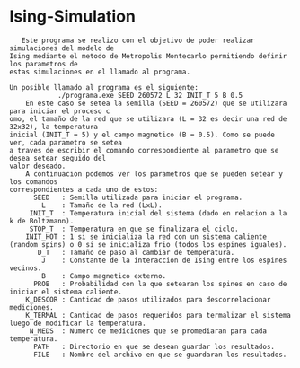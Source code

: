 # Ising-Simulation
	   Este programa se realizo con el objetivo de poder realizar simulaciones del modelo de 
	Ising mediante el metodo de Metropolis Montecarlo permitiendo definir los parametros de
	estas simulaciones en el llamado al programa. 

	Un posible llamado al programa es el siguiente:
				./programa.exe SEED 260572 L 32 INIT_T 5 B 0.5
		En este caso se setea la semilla (SEED = 260572) que se utilizara para iniciar el proceso c
	omo, el tamaño de la red que se utilizara (L = 32 es decir una red de 32x32), la temperatura 
	inicial (INIT_T = 5) y el campo magnetico (B = 0.5). Como se puede ver, cada parametro se setea 
	a traves de escribir el comando correspondiente al parametro que se desea setear seguido del 
	valor deseado.
		A continuacion podemos ver los parametros que se pueden setear y los comandos 
	correspondientes a cada uno de estos:
		  SEED   : Semilla utilizada para iniciar el programa.
		    L    : Tamaño de la red (LxL).
		 INIT_T  : Temperatura inicial del sistema (dado en relacion a la k de Boltzmann).
		 STOP_T  : Temperatura en que se finalizara el ciclo.
		INIT_HOT : 1 si se inicializa la red con un sistema caliente (random spins) o 0 si se inicializa frio (todos los espines iguales).
		   D_T   : Tamaño de paso al cambiar de temperatura.
		    J    : Constante de la interaccion de Ising entre los espines vecinos.
		    B    : Campo magnetico externo.
		  PROB   : Probabilidad con la que setearan los spines en caso de iniciar el sistema caliente.
		K_DESCOR : Cantidad de pasos utilizados para descorrelacionar mediciones.
		K_TERMAL : Cantidad de pasos requeridos para termalizar el sistema luego de modificar la temperatura.
		 N_MEDS  : Numero de mediciones que se promediaran para cada temperatura.
		  PATH   : Directorio en que se desean guardar los resultados.
		  FILE   : Nombre del archivo en que se guardaran los resultados.

